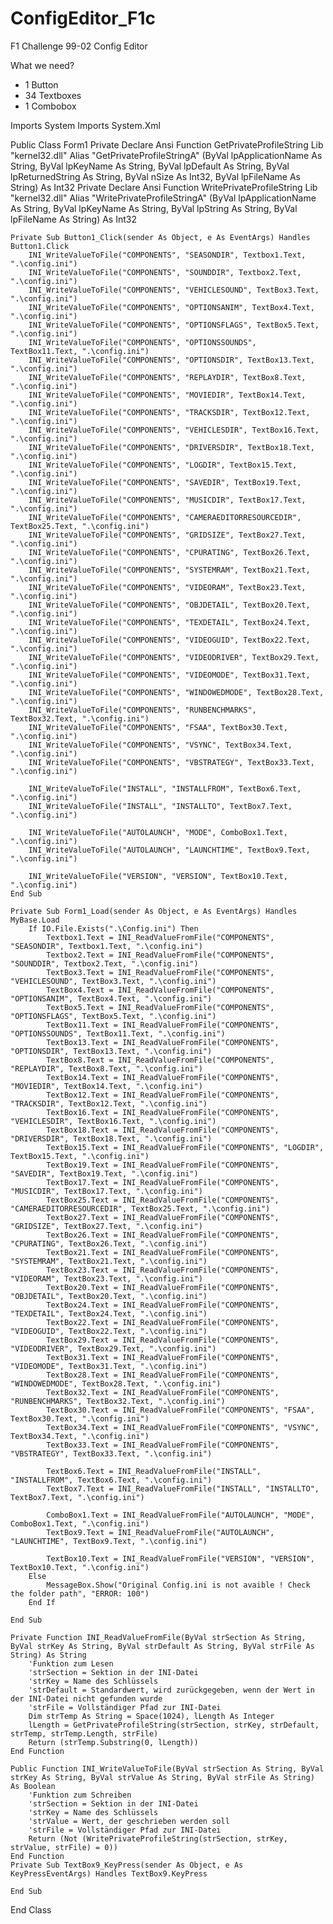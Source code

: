 # ConfigEditor_F1c
F1 Challenge 99-02 Config Editor

What we need?
- 1 Button 
- 34 Textboxes
- 1 Combobox

Imports System
Imports System.Xml

Public Class Form1
    Private Declare Ansi Function GetPrivateProfileString Lib "kernel32.dll" Alias "GetPrivateProfileStringA" (ByVal lpApplicationName As String, ByVal lpKeyName As String, ByVal lpDefault As String, ByVal lpReturnedString As String, ByVal nSize As Int32, ByVal lpFileName As String) As Int32
    Private Declare Ansi Function WritePrivateProfileString Lib "kernel32.dll" Alias "WritePrivateProfileStringA" (ByVal lpApplicationName As String, ByVal lpKeyName As String, ByVal lpString As String, ByVal lpFileName As String) As Int32

    Private Sub Button1_Click(sender As Object, e As EventArgs) Handles Button1.Click
        INI_WriteValueToFile("COMPONENTS", "SEASONDIR", Textbox1.Text, ".\config.ini")
        INI_WriteValueToFile("COMPONENTS", "SOUNDDIR", Textbox2.Text, ".\config.ini")
        INI_WriteValueToFile("COMPONENTS", "VEHICLESOUND", TextBox3.Text, ".\config.ini")
        INI_WriteValueToFile("COMPONENTS", "OPTIONSANIM", TextBox4.Text, ".\config.ini")
        INI_WriteValueToFile("COMPONENTS", "OPTIONSFLAGS", TextBox5.Text, ".\config.ini")
        INI_WriteValueToFile("COMPONENTS", "OPTIONSSOUNDS", TextBox11.Text, ".\config.ini")
        INI_WriteValueToFile("COMPONENTS", "OPTIONSDIR", TextBox13.Text, ".\config.ini")
        INI_WriteValueToFile("COMPONENTS", "REPLAYDIR", TextBox8.Text, ".\config.ini")
        INI_WriteValueToFile("COMPONENTS", "MOVIEDIR", TextBox14.Text, ".\config.ini")
        INI_WriteValueToFile("COMPONENTS", "TRACKSDIR", TextBox12.Text, ".\config.ini")
        INI_WriteValueToFile("COMPONENTS", "VEHICLESDIR", TextBox16.Text, ".\config.ini")
        INI_WriteValueToFile("COMPONENTS", "DRIVERSDIR", TextBox18.Text, ".\config.ini")
        INI_WriteValueToFile("COMPONENTS", "LOGDIR", TextBox15.Text, ".\config.ini")
        INI_WriteValueToFile("COMPONENTS", "SAVEDIR", TextBox19.Text, ".\config.ini")
        INI_WriteValueToFile("COMPONENTS", "MUSICDIR", TextBox17.Text, ".\config.ini")
        INI_WriteValueToFile("COMPONENTS", "CAMERAEDITORRESOURCEDIR", TextBox25.Text, ".\config.ini")
        INI_WriteValueToFile("COMPONENTS", "GRIDSIZE", TextBox27.Text, ".\config.ini")
        INI_WriteValueToFile("COMPONENTS", "CPURATING", TextBox26.Text, ".\config.ini")
        INI_WriteValueToFile("COMPONENTS", "SYSTEMRAM", TextBox21.Text, ".\config.ini")
        INI_WriteValueToFile("COMPONENTS", "VIDEORAM", TextBox23.Text, ".\config.ini")
        INI_WriteValueToFile("COMPONENTS", "OBJDETAIL", TextBox20.Text, ".\config.ini")
        INI_WriteValueToFile("COMPONENTS", "TEXDETAIL", TextBox24.Text, ".\config.ini")
        INI_WriteValueToFile("COMPONENTS", "VIDEOGUID", TextBox22.Text, ".\config.ini")
        INI_WriteValueToFile("COMPONENTS", "VIDEODRIVER", TextBox29.Text, ".\config.ini")
        INI_WriteValueToFile("COMPONENTS", "VIDEOMODE", TextBox31.Text, ".\config.ini")
        INI_WriteValueToFile("COMPONENTS", "WINDOWEDMODE", TextBox28.Text, ".\config.ini")
        INI_WriteValueToFile("COMPONENTS", "RUNBENCHMARKS", TextBox32.Text, ".\config.ini")
        INI_WriteValueToFile("COMPONENTS", "FSAA", TextBox30.Text, ".\config.ini")
        INI_WriteValueToFile("COMPONENTS", "VSYNC", TextBox34.Text, ".\config.ini")
        INI_WriteValueToFile("COMPONENTS", "VBSTRATEGY", TextBox33.Text, ".\config.ini")

        INI_WriteValueToFile("INSTALL", "INSTALLFROM", TextBox6.Text, ".\config.ini")
        INI_WriteValueToFile("INSTALL", "INSTALLTO", TextBox7.Text, ".\config.ini")

        INI_WriteValueToFile("AUTOLAUNCH", "MODE", ComboBox1.Text, ".\config.ini")
        INI_WriteValueToFile("AUTOLAUNCH", "LAUNCHTIME", TextBox9.Text, ".\config.ini")

        INI_WriteValueToFile("VERSION", "VERSION", TextBox10.Text, ".\config.ini")
    End Sub

    Private Sub Form1_Load(sender As Object, e As EventArgs) Handles MyBase.Load
        If IO.File.Exists(".\Config.ini") Then
            Textbox1.Text = INI_ReadValueFromFile("COMPONENTS", "SEASONDIR", Textbox1.Text, ".\config.ini")
            Textbox2.Text = INI_ReadValueFromFile("COMPONENTS", "SOUNDDIR", Textbox2.Text, ".\config.ini")
            TextBox3.Text = INI_ReadValueFromFile("COMPONENTS", "VEHICLESOUND", TextBox3.Text, ".\config.ini")
            TextBox4.Text = INI_ReadValueFromFile("COMPONENTS", "OPTIONSANIM", TextBox4.Text, ".\config.ini")
            TextBox5.Text = INI_ReadValueFromFile("COMPONENTS", "OPTIONSFLAGS", TextBox5.Text, ".\config.ini")
            TextBox11.Text = INI_ReadValueFromFile("COMPONENTS", "OPTIONSSOUNDS", TextBox11.Text, ".\config.ini")
            TextBox13.Text = INI_ReadValueFromFile("COMPONENTS", "OPTIONSDIR", TextBox13.Text, ".\config.ini")
            TextBox8.Text = INI_ReadValueFromFile("COMPONENTS", "REPLAYDIR", TextBox8.Text, ".\config.ini")
            TextBox14.Text = INI_ReadValueFromFile("COMPONENTS", "MOVIEDIR", TextBox14.Text, ".\config.ini")
            TextBox12.Text = INI_ReadValueFromFile("COMPONENTS", "TRACKSDIR", TextBox12.Text, ".\config.ini")
            TextBox16.Text = INI_ReadValueFromFile("COMPONENTS", "VEHICLESDIR", TextBox16.Text, ".\config.ini")
            TextBox18.Text = INI_ReadValueFromFile("COMPONENTS", "DRIVERSDIR", TextBox18.Text, ".\config.ini")
            TextBox15.Text = INI_ReadValueFromFile("COMPONENTS", "LOGDIR", TextBox15.Text, ".\config.ini")
            TextBox19.Text = INI_ReadValueFromFile("COMPONENTS", "SAVEDIR", TextBox19.Text, ".\config.ini")
            TextBox17.Text = INI_ReadValueFromFile("COMPONENTS", "MUSICDIR", TextBox17.Text, ".\config.ini")
            TextBox25.Text = INI_ReadValueFromFile("COMPONENTS", "CAMERAEDITORRESOURCEDIR", TextBox25.Text, ".\config.ini")
            TextBox27.Text = INI_ReadValueFromFile("COMPONENTS", "GRIDSIZE", TextBox27.Text, ".\config.ini")
            TextBox26.Text = INI_ReadValueFromFile("COMPONENTS", "CPURATING", TextBox26.Text, ".\config.ini")
            TextBox21.Text = INI_ReadValueFromFile("COMPONENTS", "SYSTEMRAM", TextBox21.Text, ".\config.ini")
            TextBox23.Text = INI_ReadValueFromFile("COMPONENTS", "VIDEORAM", TextBox23.Text, ".\config.ini")
            TextBox20.Text = INI_ReadValueFromFile("COMPONENTS", "OBJDETAIL", TextBox20.Text, ".\config.ini")
            TextBox24.Text = INI_ReadValueFromFile("COMPONENTS", "TEXDETAIL", TextBox24.Text, ".\config.ini")
            TextBox22.Text = INI_ReadValueFromFile("COMPONENTS", "VIDEOGUID", TextBox22.Text, ".\config.ini")
            TextBox29.Text = INI_ReadValueFromFile("COMPONENTS", "VIDEODRIVER", TextBox29.Text, ".\config.ini")
            TextBox31.Text = INI_ReadValueFromFile("COMPONENTS", "VIDEOMODE", TextBox31.Text, ".\config.ini")
            TextBox28.Text = INI_ReadValueFromFile("COMPONENTS", "WINDOWEDMODE", TextBox28.Text, ".\config.ini")
            TextBox32.Text = INI_ReadValueFromFile("COMPONENTS", "RUNBENCHMARKS", TextBox32.Text, ".\config.ini")
            TextBox30.Text = INI_ReadValueFromFile("COMPONENTS", "FSAA", TextBox30.Text, ".\config.ini")
            TextBox34.Text = INI_ReadValueFromFile("COMPONENTS", "VSYNC", TextBox34.Text, ".\config.ini")
            TextBox33.Text = INI_ReadValueFromFile("COMPONENTS", "VBSTRATEGY", TextBox33.Text, ".\config.ini")

            TextBox6.Text = INI_ReadValueFromFile("INSTALL", "INSTALLFROM", TextBox6.Text, ".\config.ini")
            TextBox7.Text = INI_ReadValueFromFile("INSTALL", "INSTALLTO", TextBox7.Text, ".\config.ini")

            ComboBox1.Text = INI_ReadValueFromFile("AUTOLAUNCH", "MODE", ComboBox1.Text, ".\config.ini")
            TextBox9.Text = INI_ReadValueFromFile("AUTOLAUNCH", "LAUNCHTIME", TextBox9.Text, ".\config.ini")

            TextBox10.Text = INI_ReadValueFromFile("VERSION", "VERSION", TextBox10.Text, ".\config.ini")
        Else
            MessageBox.Show("Original Config.ini is not avaible ! Check the folder path", "ERROR: 100")
        End If

    End Sub

    Private Function INI_ReadValueFromFile(ByVal strSection As String, ByVal strKey As String, ByVal strDefault As String, ByVal strFile As String) As String
        'Funktion zum Lesen
        'strSection = Sektion in der INI-Datei
        'strKey = Name des Schlüssels
        'strDefault = Standardwert, wird zurückgegeben, wenn der Wert in der INI-Datei nicht gefunden wurde
        'strFile = Vollständiger Pfad zur INI-Datei
        Dim strTemp As String = Space(1024), lLength As Integer
        lLength = GetPrivateProfileString(strSection, strKey, strDefault, strTemp, strTemp.Length, strFile)
        Return (strTemp.Substring(0, lLength))
    End Function

    Public Function INI_WriteValueToFile(ByVal strSection As String, ByVal strKey As String, ByVal strValue As String, ByVal strFile As String) As Boolean
        'Funktion zum Schreiben
        'strSection = Sektion in der INI-Datei
        'strKey = Name des Schlüssels
        'strValue = Wert, der geschrieben werden soll
        'strFile = Vollständiger Pfad zur INI-Datei
        Return (Not (WritePrivateProfileString(strSection, strKey, strValue, strFile) = 0))
    End Function
    Private Sub TextBox9_KeyPress(sender As Object, e As KeyPressEventArgs) Handles TextBox9.KeyPress

    End Sub
End Class
